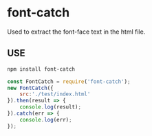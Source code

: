 # font-catch

Used to extract the font-face text in the html file.

## USE
```bash
npm install font-catch
```

```javascript
const FontCatch = require('font-catch');
new FontCatch({
	src:'./test/index.html'
}).then(result => {
	console.log(result);
}).catch(err => {
	console.log(err);
});
```
